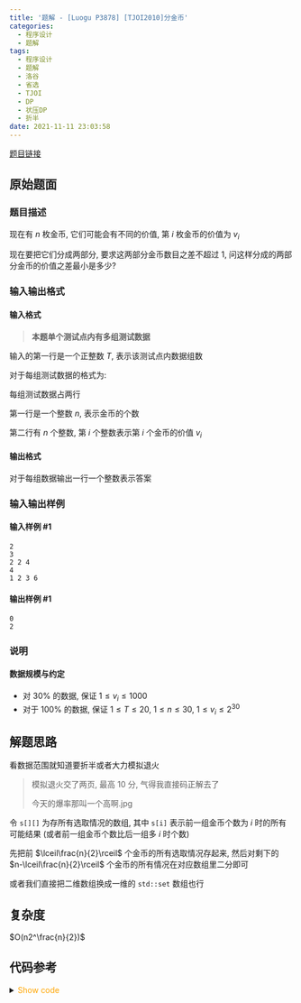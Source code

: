 ```yaml
---
title: '题解 - [Luogu P3878] [TJOI2010]分金币'
categories:
  - 程序设计
  - 题解
tags:
  - 程序设计
  - 题解
  - 洛谷
  - 省选
  - TJOI
  - DP
  - 状压DP
  - 折半
date: 2021-11-11 23:03:58
---
```


[题目链接](https://www.luogu.com.cn/problem/P3878)

<!-- more -->

## 原始题面

### 题目描述

现在有 $n$ 枚金币, 它们可能会有不同的价值, 第 $i$ 枚金币的价值为 $v_i$

现在要把它们分成两部分, 要求这两部分金币数目之差不超过 $1$, 问这样分成的两部分金币的价值之差最小是多少?

### 输入输出格式

#### 输入格式

> **本题单个测试点内有多组测试数据**

输入的第一行是一个正整数 $T$, 表示该测试点内数据组数

对于每组测试数据的格式为:

每组测试数据占两行

第一行是一个整数 $n$, 表示金币的个数

第二行有 $n$ 个整数, 第 $i$ 个整数表示第 $i$ 个金币的价值 $v_i$

#### 输出格式

对于每组数据输出一行一个整数表示答案

### 输入输出样例

#### 输入样例 #1

```input1
2
3
2 2 4
4
1 2 3 6
```

#### 输出样例 #1

```output1
0
2
```

### 说明

#### 数据规模与约定

- 对 $30\%$ 的数据, 保证 $1 \leq v_i \leq 1000$
- 对于 $100\%$ 的数据, 保证 $1 \leq T \leq 20$, $1 \leq n \leq 30$, $1 \leq v_i \leq 2^{30}$

## 解题思路

看数据范围就知道要折半或者大力模拟退火

> 模拟退火交了两页, 最高 10 分, 气得我直接码正解去了
>
> 今天的爆率那叫一个高啊.jpg

令 `s[][]` 为存所有选取情况的数组, 其中 `s[i]` 表示前一组金币个数为 $i$ 时的所有可能结果 (或者前一组金币个数比后一组多 $i$ 时个数)

先把前 $\lceil\frac{n}{2}\rceil$ 个金币的所有选取情况存起来, 然后对剩下的 $n-\lceil\frac{n}{2}\rceil$ 个金币的所有情况在对应数组里二分即可

或者我们直接把二维数组换成一维的 `std::set` 数组也行

## 复杂度

$O(n2^\frac{n}{2})$

## 代码参考

<details>
<summary><font color='orange'>Show code</font></summary>

```cpp
/*
 * @Author: Tifa
 * @LastEditTime: 2021-11-11 23:03:58
 * @Description:
 */
#include <bits/stdc++.h>
using namespace std;
using i64 = int64_t;

#define _for(i, l, r, vals...) for (decltype(l + r) i = (l), ##vals; i <= (r); ++i)

i64 a[32];
set<i64> s[64];

int main() {
    int kase;
    cin >> kase;
    while (kase--) {
        int n;
        cin >> n;
        _for(i, 0, n - 1) cin >> a[i];
        int mid = (n + 1) / 2;
        _for(i, 0ll, (1 << mid) - 1, sum, cnt) {
            sum = cnt = 0;
            _for(j, 0, mid - 1) {
                if (i & (1 << j)) {
                    sum += a[j];
                    ++cnt;
                } else {
                    sum -= a[j];
                    --cnt;
                }
            }
            s[cnt + n].insert(sum);
        }
        i64 ans = INT64_MAX;
        _for(i, 0ll, (1 << (n - mid)) - 1, sum, cnt) {
            sum = cnt = 0;
            _for(j, 0, n - mid - 1) {
                if (!(i & (1 << j))) {
                    sum += a[j + mid];
                    ++cnt;
                } else {
                    sum -= a[j + mid];
                    --cnt;
                }
            }
            if (n % 2) {
                if (s[cnt + 1 + n].size()) {
                    auto it1 = s[cnt + 1 + n].lower_bound(sum), it2 = s[cnt + 1 + n].upper_bound(sum);
                    if (it1 != s[cnt + 1 + n].end()) ans = min(ans, abs(*it1 - sum));
                    if (it2 != s[cnt + 1 + n].end()) ans = min(ans, abs(*it2 - sum));
                }
                if (s[cnt - 1 + n].size()) {
                    auto it1 = s[cnt - 1 + n].lower_bound(sum), it2 = s[cnt - 1 + n].upper_bound(sum);
                    if (it1 != s[cnt - 1 + n].end()) ans = min(ans, abs(*it1 - sum));
                    if (it2 != s[cnt - 1 + n].end()) ans = min(ans, abs(*it2 - sum));
                }
            } else if (s[cnt + n].size()) {
                auto it1 = s[cnt + n].lower_bound(sum), it2 = s[cnt + n].upper_bound(sum);
                if (it1 != s[cnt + n].end()) ans = min(ans, abs(*it1 - sum));
                if (it2 != s[cnt + n].end()) ans = min(ans, abs(*it2 - sum));
            }
        }
        cout << ans << '\n';
        for (int i = 0; i < 65; ++i) s[i].clear();
    }
    return 0;
}
```

</details>
